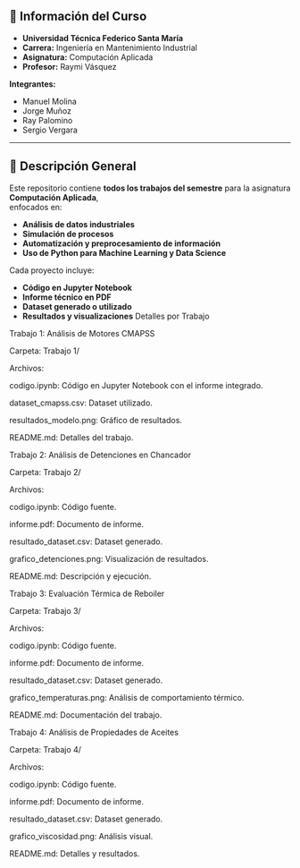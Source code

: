 


## 🏫 Información del Curso

- **Universidad Técnica Federico Santa María**  
- **Carrera:** Ingeniería en Mantenimiento Industrial  
- **Asignatura:** Computación Aplicada  
- **Profesor:** Raymi Vásquez  

**Integrantes:**
- Manuel Molina  
- Jorge Muñoz  
- Ray Palomino  
- Sergio Vergara  

---

## 📌 Descripción General

Este repositorio contiene **todos los trabajos del semestre** para la asignatura **Computación Aplicada**,  
enfocados en:

- **Análisis de datos industriales**
- **Simulación de procesos**
- **Automatización y preprocesamiento de información**
- **Uso de Python para Machine Learning y Data Science**

Cada proyecto incluye:

- **Código en Jupyter Notebook**
- **Informe técnico en PDF**
- **Dataset generado o utilizado**
- **Resultados y visualizaciones**
Detalles por Trabajo

Trabajo 1: Análisis de Motores CMAPSS

Carpeta: Trabajo 1/

Archivos:

codigo.ipynb: Código en Jupyter Notebook con el informe integrado.

dataset_cmapss.csv: Dataset utilizado.

resultados_modelo.png: Gráfico de resultados.

README.md: Detalles del trabajo.

Trabajo 2: Análisis de Detenciones en Chancador

Carpeta: Trabajo 2/

Archivos:

codigo.ipynb: Código fuente.

informe.pdf: Documento de informe.

resultado_dataset.csv: Dataset generado.

grafico_detenciones.png: Visualización de resultados.

README.md: Descripción y ejecución.

Trabajo 3: Evaluación Térmica de Reboiler

Carpeta: Trabajo 3/

Archivos:

codigo.ipynb: Código fuente.

informe.pdf: Documento de informe.

resultado_dataset.csv: Dataset generado.

grafico_temperaturas.png: Análisis de comportamiento térmico.

README.md: Documentación del trabajo.

Trabajo 4: Análisis de Propiedades de Aceites

Carpeta: Trabajo 4/

Archivos:

codigo.ipynb: Código fuente.

informe.pdf: Documento de informe.

resultado_dataset.csv: Dataset generado.

grafico_viscosidad.png: Análisis visual.

README.md: Detalles y resultados.
